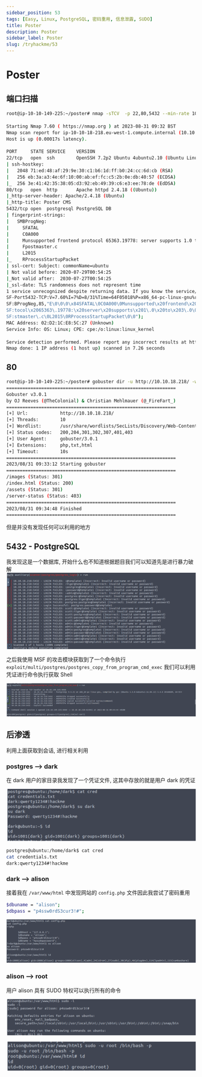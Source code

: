 ```yaml
---
sidebar_position: 53
tags: [Easy, Linux, PostgreSQL, 密码重用, 信息泄露, SUDO]
title: Poster
description: Poster
sidebar_label: Poster
slug: /tryhackme/53
---
```

# Poster
## 端口扫描
```bash
root@ip-10-10-149-225:~/poster# nmap -sTCV  -p 22,80,5432 --min-rate 1000 10.10.18.218

Starting Nmap 7.60 ( https://nmap.org ) at 2023-08-31 09:32 BST
Nmap scan report for ip-10-10-18-218.eu-west-1.compute.internal (10.10.18.218)
Host is up (0.00017s latency).

PORT     STATE SERVICE    VERSION
22/tcp   open  ssh        OpenSSH 7.2p2 Ubuntu 4ubuntu2.10 (Ubuntu Linux; protocol 2.0)
| ssh-hostkey: 
|   2048 71:ed:48:af:29:9e:30:c1:b6:1d:ff:b0:24:cc:6d:cb (RSA)
|   256 eb:3a:a3:4e:6f:10:00:ab:ef:fc:c5:2b:0e:db:40:57 (ECDSA)
|_  256 3e:41:42:35:38:05:d3:92:eb:49:39:c6:e3:ee:78:de (EdDSA)
80/tcp   open  http       Apache httpd 2.4.18 ((Ubuntu))
|_http-server-header: Apache/2.4.18 (Ubuntu)
|_http-title: Poster CMS
5432/tcp open  postgresql PostgreSQL DB
| fingerprint-strings: 
|   SMBProgNeg: 
|     SFATAL
|     C0A000
|     Munsupported frontend protocol 65363.19778: server supports 1.0 to 3.0
|     Fpostmaster.c
|     L2015
|_    RProcessStartupPacket
| ssl-cert: Subject: commonName=ubuntu
| Not valid before: 2020-07-29T00:54:25
|_Not valid after:  2030-07-27T00:54:25
|_ssl-date: TLS randomness does not represent time
1 service unrecognized despite returning data. If you know the service/version, please submit the following fingerprint at https://nmap.org/cgi-bin/submit.cgi?new-service :
SF-Port5432-TCP:V=7.60%I=7%D=8/31%Time=64F05018%P=x86_64-pc-linux-gnu%r(SM
SF:BProgNeg,85,"E\0\0\0\x84SFATAL\0C0A000\0Munsupported\x20frontend\x20pro
SF:tocol\x2065363\.19778:\x20server\x20supports\x201\.0\x20to\x203\.0\0Fpo
SF:stmaster\.c\0L2015\0RProcessStartupPacket\0\0");
MAC Address: 02:D2:1C:E8:5C:27 (Unknown)
Service Info: OS: Linux; CPE: cpe:/o:linux:linux_kernel

Service detection performed. Please report any incorrect results at https://nmap.org/submit/ .
Nmap done: 1 IP address (1 host up) scanned in 7.26 seconds
```

## 80
```bash
root@ip-10-10-149-225:~/poster# gobuster dir -u http://10.10.18.218/ -w /usr/share/wordlists/SecLists/Discovery/Web-Content/directory-list-2.3-medium.txt -x php,txt,html
===============================================================
Gobuster v3.0.1
by OJ Reeves (@TheColonial) & Christian Mehlmauer (@_FireFart_)
===============================================================
[+] Url:            http://10.10.18.218/
[+] Threads:        10
[+] Wordlist:       /usr/share/wordlists/SecLists/Discovery/Web-Content/directory-list-2.3-medium.txt
[+] Status codes:   200,204,301,302,307,401,403
[+] User Agent:     gobuster/3.0.1
[+] Extensions:     php,txt,html
[+] Timeout:        10s
===============================================================
2023/08/31 09:33:12 Starting gobuster
===============================================================
/images (Status: 301)
/index.html (Status: 200)
/assets (Status: 301)
/server-status (Status: 403)
===============================================================
2023/08/31 09:34:48 Finished
===============================================================
```

但是并没有发现任何可以利用的地方

## 5432 - PostgreSQL
我发现这是一个数据库, 开始什么也不知道根据题目我们可以知道先是进行暴力破解
![20240702211430](https://raw.githubusercontent.com/Guardian-JTZ/Image/main/img/20240702211430.png)

之后我使用 MSF 的攻击模块获取到了一个命令执行  `exploit/multi/postgres/postgres_copy_from_program_cmd_exec` 我们可以利用凭证进行命令执行获取 Shell

![20240702211532](https://raw.githubusercontent.com/Guardian-JTZ/Image/main/img/20240702211532.png)

## 后渗透

利用上面获取到会话, 进行相关利用

### postgres —> dark
在 dark 用户的家目录我发现了一个凭证文件, 这其中存放的就是用户 dark 的凭证

![20240702211658](https://raw.githubusercontent.com/Guardian-JTZ/Image/main/img/20240702211658.png)

```bash
postgres@ubuntu:/home/dark$ cat cred	
cat credentials.txt 
dark:qwerty1234#!hackme
```

### dark —> alison
接着我在 `/var/www/html` 中发现网站的 `config.php` 文件因此我尝试了密码重用

```bash
$dbuname = "alison";
$dbpass = "p4ssw0rdS3cur3!#";
```

![20240702212036](https://raw.githubusercontent.com/Guardian-JTZ/Image/main/img/20240702212036.png)

### alison —> root 
用户 alison 具有 SUDO 特权可以执行所有的命令

![20240702212053](https://raw.githubusercontent.com/Guardian-JTZ/Image/main/img/20240702212053.png)

![20240702212100](https://raw.githubusercontent.com/Guardian-JTZ/Image/main/img/20240702212100.png)